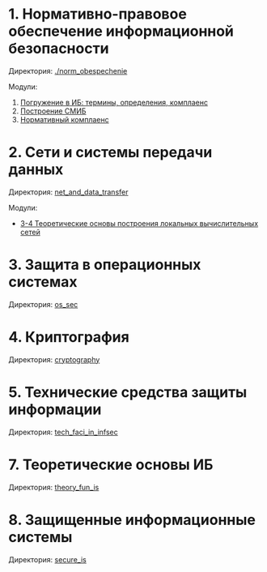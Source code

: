 # 1. Нормативно-правовое обеспечение информационной безопасности

Директория: [./norm_obespechenie](./norm_obespechenie/)

Модули:
1. [Погружение в ИБ: термины, определения, комплаенс ](<./norm_obespechenie/01 Погружение в ИБ.md>)
1. [Построение СМИБ](<./norm_obespechenie/02 Построение СМИБ.md>)
1. [Нормативный комплаенс](<./norm_obespechenie/03 Комплаенс.md>)

# 2. Сети и системы передачи данных

Директория: [net_and_data_transfer](./net_and_data_transfer/)

Модули:
- [3-4 Теоретические основы построения локальных вычислительных сетей](<./net_and_data_transfer/03 CiscoPacketTracer.md>)

# 3. Защита в операционных системах

Директория: [os_sec](./os_sec/)

# 4. Криптография

Директория: [cryptography](./cryptography/)

# 5. Технические средства защиты информации

Директория: [tech_faci_in_infsec](./tech_faci_in_infsec/)

# 7. Теоретические основы ИБ

Директория: [theory_fun_is](./theory_fun_is/)

# 8. Защищенные информационные системы

Директория: [secure_is](./secure_is/)

